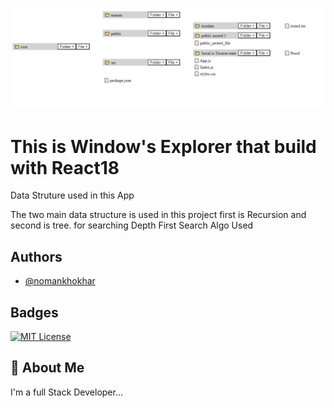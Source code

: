 ![Project Screenshot](./verticalAlignement.PNG)
# This is Window's Explorer that build with React18

Data Struture used in this App

The two main data structure is used in this project first is Recursion and second is tree. for searching Depth First Search Algo Used

## Authors

- [@nomankhokhar](https://www.github.com/nomankhokhar)

## Badges

[![MIT License](https://img.shields.io/badge/License-MIT-green.svg)](https://choosealicense.com/licenses/mit/)

## 🚀 About Me

I'm a full Stack Developer...